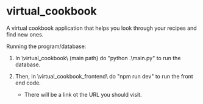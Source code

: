 # virtual_cookbook
A virtual cookbook application that helps you look through your recipes and find new ones.

Running the program/database:

1. In \virtual_cookbook\ (main path) do "python .\main.py" to run the database.

2. Then, in \virtual_cookbook_frontend\ do "npm run dev" to run the front end code.
    - There will be a link ot the URL you should visit.

